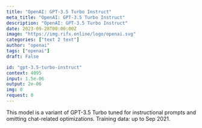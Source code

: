 ```yaml
---
title: "OpenAI: GPT-3.5 Turbo Instruct"
meta_title: "OpenAI: GPT-3.5 Turbo Instruct"
description: "OpenAI: GPT-3.5 Turbo Instruct"
date: 2023-09-28T00:00:00Z
image: "https://img.rifx.online/logo/openai.svg"
categories: ["text 2 text"]
author: "openai"
tags: ["openai"]
draft: False

id: "gpt-3.5-turbo-instruct"
context: 4095
input: 1.5e-06
output: 2e-06
img: 0
request: 0
---
```


This model is a variant of GPT-3.5 Turbo tuned for instructional prompts and omitting chat-related optimizations. Training data: up to Sep 2021.

